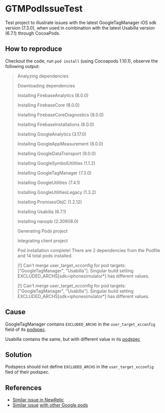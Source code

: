 # GTMPodIssueTest

Test project to illustrate issues with the latest GoogleTagManager iOS sdk version (7.3.0), when used in combination with the latest Usabilla version (6.7.1) through CocoaPods.

## How to reproduce

Checkout the code, run `pod install` (using Cocoapods 1.10.1), observe the following output:

> Analyzing dependencies
> 
> Downloading dependencies
> 
> Installing FirebaseAnalytics (8.0.0)
> 
> Installing FirebaseCore (8.0.0)
> 
> Installing FirebaseCoreDiagnostics (8.0.0)
> 
> Installing FirebaseInstallations (8.0.0)
> 
> Installing GoogleAnalytics (3.17.0)
> 
> Installing GoogleAppMeasurement (8.0.0)
> 
> Installing GoogleDataTransport (9.0.0)
> 
> Installing GoogleSymbolUtilities (1.1.2)
> 
> Installing GoogleTagManager (7.3.0)
> 
> Installing GoogleUtilities (7.4.1)
> 
> Installing GoogleUtilitiesLegacy (1.3.2)
> 
> Installing PromisesObjC (1.2.12)
> 
> Installing Usabilla (6.7.1)
> 
> Installing nanopb (2.30908.0)
> 
> Generating Pods project
> 
> Integrating client project
> 
> Pod installation complete! There are 2 dependencies from the Podfile and 14 total pods installed.
> 
> [!] Can't merge user_target_xcconfig for pod targets: ["GoogleTagManager", "Usabilla"]. Singular build setting EXCLUDED_ARCHS[sdk=iphonesimulator*] has different values.
> 
> [!] Can't merge user_target_xcconfig for pod targets: ["GoogleTagManager", "Usabilla"]. Singular build setting EXCLUDED_ARCHS[sdk=iphonesimulator*] has different values.

## Cause
GoogleTagManager contains `EXCLUDED_ARCHS` in the `user_target_xcconfig` field of its [podspec](https://github.com/CocoaPods/Specs/blob/master/Specs/9/5/6/GoogleTagManager/7.3.0/GoogleTagManager.podspec.json).

Usabilla contains the same, but with different value in its [podspec](https://github.com/CocoaPods/Specs/blob/master/Specs/0/2/3/Usabilla/6.7.1/Usabilla.podspec.json)

## Solution
Podspecs should not define `EXCLUDED_ARCHS` in the `user_target_xcconfig` fied of their podspec. 

## References
* [Similar issue in NewRelic](https://discuss.newrelic.com/t/issues-with-pod-install-related-to-excluded-archs/120131/18)
* [Similar issue](https://groups.google.com/g/ima-sdk/c/_RSd8NMYvRo) [with other Google pods](https://stackoverflow.com/a/66592995/819110)

